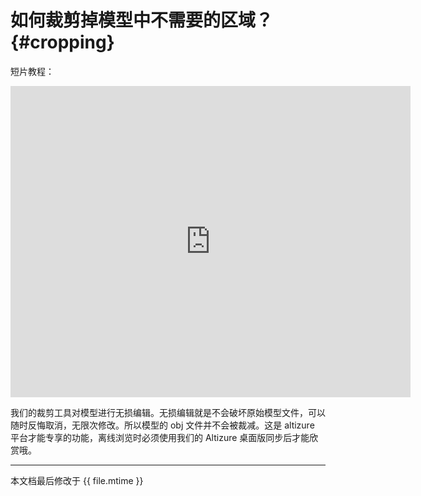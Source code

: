 # 如何裁剪掉模型中不需要的区域？ {#cropping}

短片教程：

<iframe frameborder="0" width="640" height="498" src="https://v.qq.com/iframe/player.html?vid=r03810m8lhy&tiny=0&auto=0" width="640" height="480"></iframe>

我们的裁剪工具对模型进行无损编辑。无损编辑就是不会破坏原始模型文件，可以随时反悔取消，无限次修改。所以模型的 obj 文件并不会被裁减。这是 altizure 平台才能专享的功能，离线浏览时必须使用我们的 Altizure 桌面版同步后才能欣赏哦。


--- 

本文档最后修改于 {{ file.mtime }}

